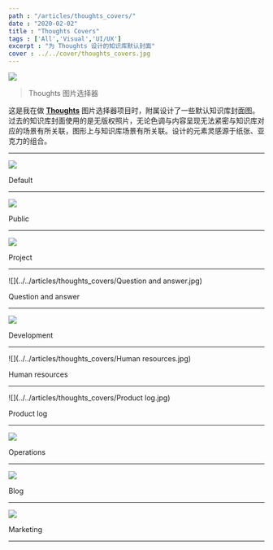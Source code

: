 ```yaml
---
path : "/articles/thoughts_covers/"
date : "2020-02-02"
title : "Thoughts Covers"
tags : ['All','Visual','UI/UX']
excerpt : "为 Thoughts 设计的知识库默认封面"
cover : ../../cover/thoughts_covers.jpg
---
```


![](../../articles/thoughts_covers/1.jpg)

> Thoughts 图片选择器

这是我在做 [**Thoughts**](https://thoughts.teambition.com/site) 图片选择器项目时，附属设计了一些默认知识库封面图。过去的知识库封面使用的是无版权照片，无论色调与内容呈现无法紧密与知识库对应的场景有所关联，图形上与知识库场景有所关联。设计的元素灵感源于纸张、亚克力的组合。

---

![](../../articles/thoughts_covers/Default.jpg)

Default

---

![](../../articles/thoughts_covers/Public.jpg)

Public

---

![](../../articles/thoughts_covers/Project.jpg)

Project

---

![](../../articles/thoughts_covers/Question and answer.jpg)

Question and answer

---

![](../../articles/thoughts_covers/Development.jpg)

Development

---

![](../../articles/thoughts_covers/Human resources.jpg)

Human resources

---

![](../../articles/thoughts_covers/Product log.jpg)

Product log

---

![](../../articles/thoughts_covers/Operations.jpg)

Operations

---

![](../../articles/thoughts_covers/Blog.jpg)

Blog

---

![](../../articles/thoughts_covers/Marketing.jpg)

Marketing

---